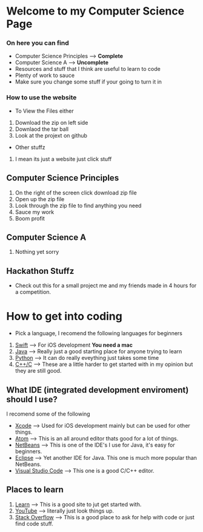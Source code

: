 # Welcome to my Computer Science Page

### On here you can find
- Computer Science Principles --> **Complete**
- Computer Science A --> **Uncomplete**
- Resources and stuff that I think are useful to learn to code
- Plenty of work to sauce
- Make sure you change some stuff if your going to turn it in

### How to use the website
- To View the Files either 
1. Download the zip on left side
2. Downlaod the tar ball
3. Look at the projext on github
- Other stuffz
1. I mean its just a website just click stuff

## Computer Science Principles
1. On the right of the screen click download zip file
2. Open up the zip file
3. Look through the zip file to find anything you need
4. Sauce my work
5. Boom profit

## Computer Science A
1. Nothing yet sorry

## Hackathon Stuffz
- Check out this for a small project me and my friends made in 4 hours for a competition.

# How to get into coding
- Pick a language, I recomend the following languages for beginners
1. [Swift](https://developer.apple.com/swift/) --> For iOS development **You need a mac**
2. [Java](https://www.java.com/en/) --> Really just a good starting place for anyone trying to learn
3. [Python](https://www.python.org) --> It can do really eveything just takes some time
4. [C++/C](https://en.wikipedia.org/wiki/C_(programming_language)) --> These are a little harder to get started with in my opinion but they are still good.

## What IDE (integrated development enviroment) should I use?
I recomend some of the following
- [Xcode](https://developer.apple.com/xcode/) --> Used for iOS development mainly but can be used for other things. 
- [Atom](https://atom.io) --> This is an all around editor thats good for a lot of things. 
- [NetBeans](https://netbeans.org) --> This is one of the IDE's I use for Java, it's easy for beginners. 
- [Eclipse](https://www.eclipse.org) --> Yet another IDE for Java. This one is much more popular than NetBeans. 
- [Visual Studio Code](https://code.visualstudio.com) --> This one is a good C/C++ editor.

## Places to learn
1. [Learn](https://www.learnpython.org) --> This is a good site to jut get started with.
2. [YouTube](https://www.youtube.com) --> literally just look things up.
3. [Stack Overflow](https://stackoverflow.com) --> This is a good place to ask for help with code or just find code stuff.

